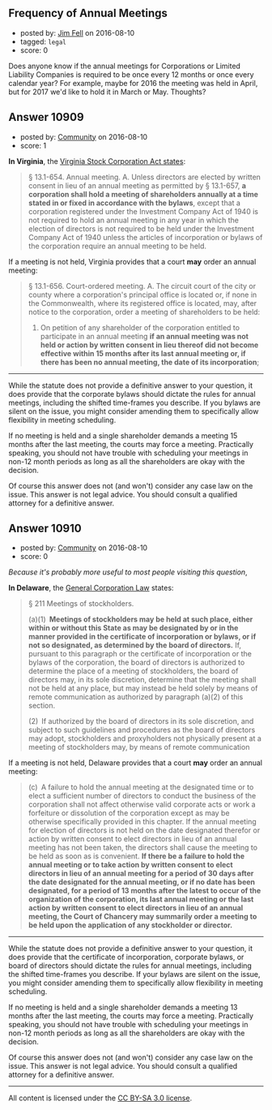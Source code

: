 ## Frequency of Annual Meetings

- posted by: [Jim Fell](https://stackexchange.com/users/74611/jim-fell) on 2016-08-10
- tagged: `legal`
- score: 0

Does anyone know if the annual meetings for Corporations or Limited Liability Companies is required to be once every 12 months or once every calendar year?  For example, maybe for 2016 the meeting was held in April, but for 2017 we'd like to hold it in March or May.  Thoughts?


## Answer 10909

- posted by: [Community](https://stackexchange.com/users/-1/community) on 2016-08-10
- score: 1

**In Virginia**, the [Virginia Stock Corporation Act states](http://law.lis.virginia.gov/vacodepopularnames/virginia-stock-corporation-act/):

> § 13.1-654. Annual meeting.
> A. Unless directors are elected by written consent in lieu of an annual meeting as permitted by § 13.1-657, **a corporation shall hold a meeting of shareholders annually at a time stated in or fixed in accordance with the bylaws**, except that a corporation registered under the Investment Company Act of 1940 is not required to hold an annual meeting in any year in which the election of directors is not required to be held under the Investment Company Act of 1940 unless the articles of incorporation or bylaws of the corporation require an annual meeting to be held.

If a meeting is not held, Virginia provides that a court **may** order an annual meeting:

> § 13.1-656. Court-ordered meeting.
> A. The circuit court of the city or county where a corporation's principal office is located or, if none in the Commonwealth, where its registered office is located, may, after notice to the corporation, order a meeting of shareholders to be held:
> 
> 1. On petition of any shareholder of the corporation entitled to participate in an annual meeting **if an annual meeting was not held or action by written consent in lieu thereof did not become effective within 15 months after its last annual meeting or, if there has been no annual meeting, the date of its incorporation**;

---

While the statute does not provide a definitive answer to your question, it does provide that the corporate bylaws should dictate the rules for annual meetings, including the shifted time-frames you describe. If you bylaws are silent on the issue, you might consider amending them to specifically allow flexibility in meeting scheduling.

If no meeting is held and a single shareholder demands a meeting 15 months after the last meeting, the courts may force a meeting. Practically speaking, you should not have trouble with scheduling your meetings in non-12 month periods as long as all the shareholders are okay with the decision.

Of course this answer does not (and won't) consider any case law on the issue. This answer is not legal advice. You should consult a qualified attorney for a definitive answer.


## Answer 10910

- posted by: [Community](https://stackexchange.com/users/-1/community) on 2016-08-10
- score: 0

_Because it's probably more useful to most people visiting this question_,

**In Delaware**, the [General Corporation Law](http://delcode.delaware.gov/title8/c001/) states:

> § 211 Meetings of stockholders.
> 
> (a)(1) **Meetings of stockholders may be held at such place, either within or without this State as may be designated by or in the manner provided in the certificate of incorporation or bylaws, or if not so designated, as determined by the board of directors.** If, pursuant to this paragraph or the certificate of incorporation or the bylaws of the corporation, the board of directors is authorized to determine the place of a meeting of stockholders, the board of directors may, in its sole discretion, determine that the meeting shall not be held at any place, but may instead be held solely by means of remote communication as authorized by paragraph (a)(2) of this section.
> 
> (2) If authorized by the board of directors in its sole discretion, and subject to such guidelines and procedures as the board of directors may adopt, stockholders and proxyholders not physically present at a meeting of stockholders may, by means of remote communication

If a meeting is not held, Delaware provides that a court **may** order an annual meeting:

> (c) A failure to hold the annual meeting at the designated time or to elect a sufficient number of directors to conduct the business of the corporation shall not affect otherwise valid corporate acts or work a forfeiture or dissolution of the corporation except as may be otherwise specifically provided in this chapter. If the annual meeting for election of directors is not held on the date designated therefor or action by written consent to elect directors in lieu of an annual meeting has not been taken, the directors shall cause the meeting to be held as soon as is convenient. **If there be a failure to hold the annual meeting or to take action by written consent to elect directors in lieu of an annual meeting for a period of 30 days after the date designated for the annual meeting, or if no date has been designated, for a period of 13 months after the latest to occur of the organization of the corporation, its last annual meeting or the last action by written consent to elect directors in lieu of an annual meeting, the Court of Chancery may summarily order a meeting to be held upon the application of any stockholder or director.**

---

While the statute does not provide a definitive answer to your question, it does provide that the certificate of incorporation, corporate bylaws, or board of directors should dictate the rules for annual meetings, including the shifted time-frames you describe. If your bylaws are silent on the issue, you might consider amending them to specifically allow flexibility in meeting scheduling.

If no meeting is held and a single shareholder demands a meeting 13 months after the last meeting, the courts may force a meeting. Practically speaking, you should not have trouble with scheduling your meetings in non-12 month periods as long as all the shareholders are okay with the decision.

Of course this answer does not (and won't) consider any case law on the issue. This answer is not legal advice. You should consult a qualified attorney for a definitive answer.



---

All content is licensed under the [CC BY-SA 3.0 license](https://creativecommons.org/licenses/by-sa/3.0/).
